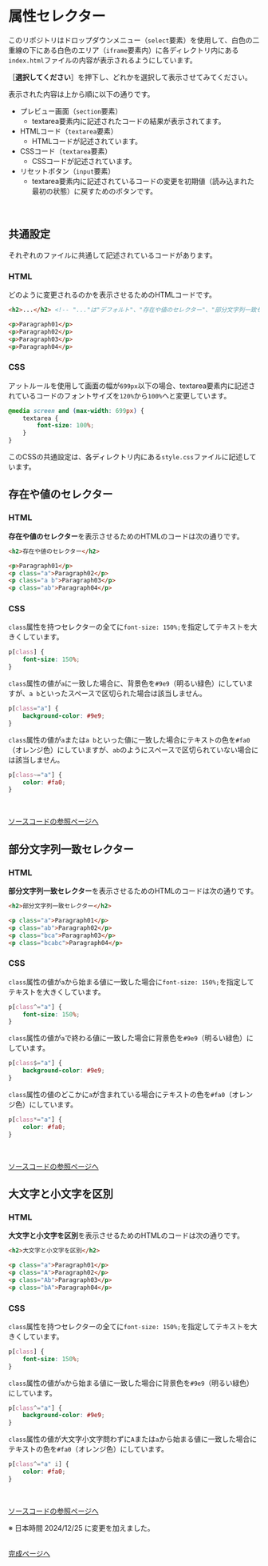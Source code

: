 # 属性セレクター

このリポジトリはドロップダウンメニュー（`select`要素）を使用して、白色の二重線の下にある白色のエリア（`iframe`要素内）に各ディレクトリ内にある`index.html`ファイルの内容が表示されるようにしています。

［**選択してください**］を押下し、どれかを選択して表示させてみてください。

表示された内容は上から順に以下の通りです。

- プレビュー画面（`section`要素）
    - textarea要素内に記述されたコードの結果が表示されてます。
- HTMLコード（`textarea`要素）
    - HTMLコードが記述されています。
- CSSコード（`textarea`要素）
    - CSSコードが記述されています。
- リセットボタン（`input`要素）
    - textarea要素内に記述されているコードの変更を初期値（読み込まれた最初の状態）に戻すためのボタンです。
<br>

## 共通設定

それぞれのファイルに共通して記述されているコードがあります。

### HTML

どのように変更されるのかを表示させるためのHTMLコードです。

```html
<h2>...</h2> <!-- "..."は"デフォルト"、"存在や値のセレクター"、"部分文字列一致セレクター"、"大文字と小文字を区別"と記述されています -->

<p>Paragraph01</p>
<p>Paragraph02</p>
<p>Paragraph03</p>
<p>Paragraph04</p>
```

### CSS

アットルールを使用して画面の幅が`699px`以下の場合、textarea要素内に記述されているコードのフォントサイズを`120%`から`100%`へと変更しています。 

```css
@media screen and (max-width: 699px) {
    textarea {
        font-size: 100%;
    }
}
```

このCSSの共通設定は、各ディレクトリ内にある`style.css`ファイルに記述しています。
<br>

## 存在や値のセレクター

### HTML

**存在や値のセレクター**を表示させるためのHTMLのコードは次の通りです。

```html
<h2>存在や値のセレクター</h2>

<p>Paragraph01</p>
<p class="a">Paragraph02</p>
<p class="a b">Paragraph03</p>
<p class="ab">Paragraph04</p>
```

### CSS

`class`属性を持つセレクターの全てに`font-size: 150%;`を指定してテキストを大きくしています。

```css
p[class] {
    font-size: 150%;
}
```

`class`属性の値が`a`に一致した場合に、背景色を`#9e9`（明るい緑色）にしていますが、`a b`といったスペースで区切られた場合は該当しません。

```css
p[class="a"] {
    background-color: #9e9;
}
```
`class`属性の値が`a`または`a b`といった値に一致した場合にテキストの色を`#fa0`（オレンジ色）にしていますが、`ab`のようにスペースで区切られていない場合には該当しません。

```css
p[class~="a"] {
    color: #fa0;
}
```
<br>

[ソースコードの参照ページへ](exis-or-value/index.html "exis-or-value/index.html")
<br>

## 部分文字列一致セレクター

### HTML

**部分文字列一致セレクター**を表示させるためのHTMLのコードは次の通りです。

```html
<h2>部分文字列一致セレクター</h2>

<p class="a">Paragraph01</p>
<p class="ab">Paragraph02</p>
<p class="bca">Paragraph03</p>
<p class="bcabc">Paragraph04</p>
```

### CSS

`class`属性の値が`a`から始まる値に一致した場合に`font-size: 150%;`を指定してテキストを大きくしています。

```css
p[class^="a"] {
    font-size: 150%;
}
```

`class`属性の値が`a`で終わる値に一致した場合に背景色を`#9e9`（明るい緑色）にしています。

```css
p[class$="a"] {
    background-color: #9e9;
}
```

`class`属性の値のどこかに`a`が含まれている場合にテキストの色を`#fa0`（オレンジ色）にしています。

```css
p[class*="a"] {
    color: #fa0;
}
```
<br>

[ソースコードの参照ページへ](substr-match/index.html "substr-match/index.html")
<br>

## 大文字と小文字を区別

### HTML

**大文字と小文字を区別**を表示させるためのHTMLのコードは次の通りです。

```html
<h2>大文字と小文字を区別</h2>

<p class="a">Paragraph01</p>
<p class="A">Paragraph02</p>
<p class="Ab">Paragraph03</p>
<p class="bA">Paragraph04</p>
```

### CSS

`class`属性を持つセレクターの全てに`font-size: 150%;`を指定してテキストを大きくしています。

```css
p[class] {
    font-size: 150%;
}
```

`class`属性の値が`a`から始まる値に一致した場合に背景色を`#9e9`（明るい緑色）にしています。

```css
p[class^="a"] {
    background-color: #9e9;
}
```

`class`属性の値が大文字小文字問わずに`A`または`a`から始まる値に一致した場合にテキストの色を`#fa0`（オレンジ色）にしています。

```css
p[class^="a" i] {
    color: #fa0;
}
```
<br>

[ソースコードの参照ページへ](case-sensitive/index.html "case-sensitive/index.html")
<br>

※ 日本時間 2024/12/25 に変更を加えました。
<br><br>

[完成ページへ](https://yscyber.github.io/attribute-selector/ "https://yscyber.github.io/attribute-selector/")

